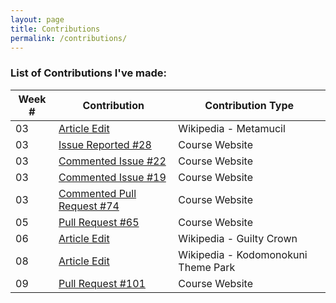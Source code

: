 ```yaml
---
layout: page  
title: Contributions  
permalink: /contributions/
---
```


### List of Contributions I've made: 


| Week # | Contribution | Contribution Type |
|--------|---------------------------------------------------------------------------------------|-------------------------------------|
| 03 | [Article Edit](https://en.wikipedia.org/wiki/Special:Contributions/64_oz_wine_glass) | Wikipedia - Metamucil |
| 03 | [Issue Reported #28](https://github.com/joannakl/cs480_s18/issues/28) | Course Website |
| 03 | [Commented Issue #22](https://github.com/joannakl/cs480_s18/issues/22) | Course Website |
| 03 | [Commented Issue #19](https://github.com/joannakl/cs480_s18/issues/19) | Course Website |
| 03 | [Commented Pull Request #74](https://github.com/joannakl/cs480_s18/pull/74) | Course Website |
| 05 | [Pull Request #65](https://github.com/joannakl/cs480_s18/pull/65) | Course Website |
| 06 | [Article Edit](https://en.wikipedia.org/wiki/Special:Contributions/64_oz_wine_glass) | Wikipedia - Guilty Crown |
| 08 | [Article Edit](https://en.wikipedia.org/wiki/Special:Contributions/64_oz_wine_glass) | Wikipedia - Kodomonokuni Theme Park |
| 09 | [Pull Request #101](https://github.com/joannakl/cs480_s18/pull/101) | Course Website |